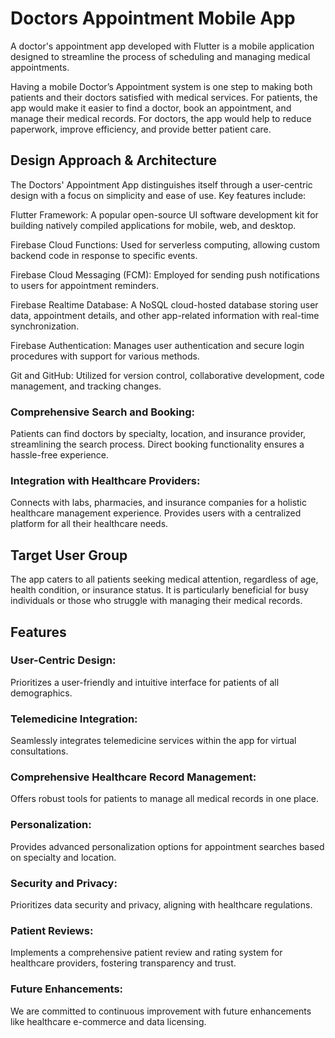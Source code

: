 # Doctors Appointment Mobile App
A doctor's appointment app developed with Flutter is a mobile application designed to streamline the process of scheduling and managing medical appointments.

Having a mobile Doctor’s Appointment system is one step to making both patients and their doctors satisfied with medical services. For patients, the app would make it easier to find a doctor, book an appointment, and manage their medical records. For doctors, the app would help to reduce paperwork, improve efficiency, and provide better patient care.

## Design Approach & Architecture
The Doctors' Appointment App distinguishes itself through a user-centric design with a focus on simplicity and ease of use. Key features include:

Flutter Framework: A popular open-source UI software development kit for building natively compiled applications for mobile, web, and desktop.

Firebase Cloud Functions: Used for serverless computing, allowing custom backend code in response to specific events.

Firebase Cloud Messaging (FCM): Employed for sending push notifications to users for appointment reminders.

Firebase Realtime Database: A NoSQL cloud-hosted database storing user data, appointment details, and other app-related information with real-time synchronization.

Firebase Authentication: Manages user authentication and secure login procedures with support for various methods.

Git and GitHub: Utilized for version control, collaborative development, code management, and tracking changes.

### Comprehensive Search and Booking:
Patients can find doctors by specialty, location, and insurance provider, streamlining the search process.
Direct booking functionality ensures a hassle-free experience.

### Integration with Healthcare Providers:
Connects with labs, pharmacies, and insurance companies for a holistic healthcare management experience.
Provides users with a centralized platform for all their healthcare needs.

## Target User Group
The app caters to all patients seeking medical attention, regardless of age, health condition, or insurance status. It is particularly beneficial for busy individuals or those who struggle with managing their medical records.

## Features
### User-Centric Design:
Prioritizes a user-friendly and intuitive interface for patients of all demographics.

### Telemedicine Integration:
Seamlessly integrates telemedicine services within the app for virtual consultations.

### Comprehensive Healthcare Record Management:
Offers robust tools for patients to manage all medical records in one place.

### Personalization:
Provides advanced personalization options for appointment searches based on specialty and location.

### Security and Privacy:
Prioritizes data security and privacy, aligning with healthcare regulations.

### Patient Reviews:
Implements a comprehensive patient review and rating system for healthcare providers, fostering transparency and trust.

### Future Enhancements:
We are committed to continuous improvement with future enhancements like healthcare e-commerce and data licensing.

